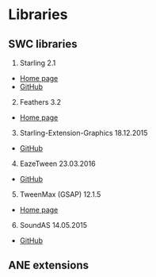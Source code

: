 # Libraries

SWC libraries
-------------

1. Starling 2.1
  - [Home page](http://gamua.com/starling/)
  - [GitHub](https://github.com/Gamua/Starling-Framework)

2. Feathers 3.2
  - [Home page](http://feathersui.com/)

3. Starling-Extension-Graphics 18.12.2015
  - [GitHub](https://github.com/StarlingGraphics/Starling-Extension-Graphics)

4. EazeTween 23.03.2016
  - [GitHub](https://github.com/mayakwd/as3-eaze-tween)

5. TweenMax (GSAP) 12.1.5
  - [Home page](http://greensock.com/tweenmax-as)

6. SoundAS 14.05.2015
  - [GitHub](https://github.com/treefortress/SoundAS)

ANE extensions
-------------
